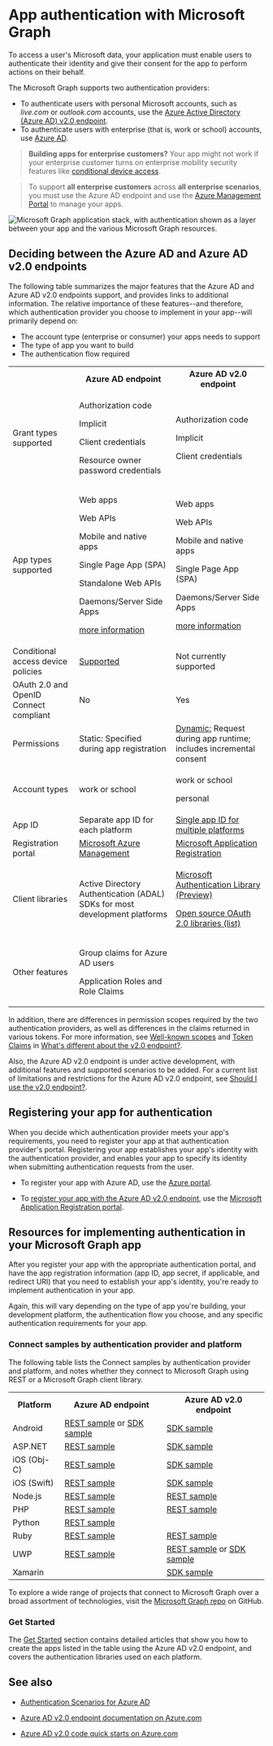﻿# App authentication with Microsoft Graph

To access a user's Microsoft data, your application must enable users to authenticate their identity and give their consent for the app to perform actions on their behalf.

The Microsoft Graph supports two authentication providers:

- To authenticate users with personal Microsoft accounts, such as _live.com_ or _outlook.com_ accounts, use the [Azure Active Directory (Azure AD) v2.0 endpoint](converged_auth).
- To authenticate users with enterprise (that is, work or school) accounts, use [Azure AD](app_authorization).


> **Building apps for enterprise customers?** Your app might not work if your enterprise customer turns on enterprise mobility security features like <a href="https://azure.microsoft.com/en-us/documentation/articles/active-directory-conditional-access-device-policies/" target="_newtab">conditional device access</a>.  

> To support **all enterprise customers** across **all enterprise scenarios**, you must use the Azure AD endpoint and use the [Azure Management Portal](https://aka.ms/aadapplist) to manage your apps.

![Microsoft Graph application stack, with authentication shown as a layer between your app and the various Microsoft Graph resources.](./images/MSGraph_DevStack_v2Auth.png)

## Deciding between the Azure AD and Azure AD v2.0 endpoints

The following table summarizes the major features that the Azure AD and Azure AD v2.0 endpoints support, and provides links to additional information. The relative importance of these  features--and therefore, which authentication provider you choose to implement in your app--will primarily depend on:

- The account type (enterprise or consumer) your apps needs to support
- The type of app you want to build
- The authentication flow required 

<table style="width:100%">
  <tr>
    <th></th>
    <th>Azure AD endpoint</th> 
    <th>Azure AD v2.0 endpoint</th>
   </tr>
  <tr>
    <td>Grant types supported</td>
    <td><p>Authorization code</p><p>Implicit</p><p>Client credentials</p><p>Resource owner password credentials</p></td> 
    <td><p>Authorization code</p><p>Implicit</p><p>Client credentials</p></td>
   </tr>
  <tr>
    <td>App types supported</td>
    <td><p>Web apps</p><p>Web APIs</p><p>Mobile and native apps</p><p>Single Page App (SPA)</p><p>Standalone Web APIs</p><p>Daemons/Server Side Apps</p><p><a href="https://azure.microsoft.com/en-us/documentation/articles/active-directory-authentication-scenarios/" target="_newtab">more information</a></p></td> 
    <td><p>Web apps</p><p>Web APIs</p><p>Mobile and native apps</p><p>Single Page App (SPA)</p><p>Daemons/Server Side Apps</p><p><a href="https://azure.microsoft.com/en-us/documentation/articles/active-directory-v2-flows/" target="_newtab">more information</a></td>
   </tr>
  <tr>
    <td>Conditional access device policies</td>
     <td><a href="https://azure.microsoft.com/en-us/documentation/articles/active-directory-conditional-access-device-policies/" target="_newtab">Supported</a></td> 
    <td>Not currently supported</td>
   </tr>
  <tr>
    <td>OAuth 2.0 and OpenID Connect compliant</td>
    <td>No</td> 
    <td>Yes</td>
  </tr>
  <tr>
    <td>Permissions</td>
    <td>Static: Specified during app registration </td> 
    <td><a href ="https://azure.microsoft.com/en-us/documentation/articles/active-directory-v2-compare/#scopes-not-resources" target="_newtab">Dynamic:</a> Request during app runtime; includes incremental consent</td>
  </tr>
  <tr>
    <td>Account types</td>
    <td> <p>work or school</p></td> 
    <td><p>work or school</p><p>personal</p> </td>
  </tr>
  <tr>
    <td>App ID </td>
    <td>Separate app ID for each platform</td> 
    <td><a href ="https://azure.microsoft.com/en-us/documentation/articles/active-directory-v2-compare/#one-app-id-for-all-platforms" target="_newtab">Single app ID for multiple platforms</a></td>
  </tr>
  <tr>
    <td>Registration portal </td>
    <td><a href ="https://manage.windowsazure.com/" target="_newtab">Microsoft Azure Management</a></td> 
    <td><a href ="https://apps.dev.microsoft.com" target="_newtab">Microsoft Application Registration</a></td>
  </tr>
  <tr>
    <td>Client libraries </td>
    <td>Active Directory Authentication (ADAL) SDKs for most development platforms</td> 
    <td><p><a href="https://www.nuget.org/packages/Microsoft.Identity.Client" target="_newtab">Microsoft Authentication Library (Preview)</a></p><p><a href="https://azure.microsoft.com/en-us/documentation/articles/active-directory-v2-limitations/#restrictions-on-libraries-amp-sdks" target="_newtab">Open source OAuth 2.0 libraries (list)</a></p> </td>
  </tr>
  <tr>
    <td>Other features </td>
    <td><p>Group claims for Azure AD users</p><p>Application Roles and Role Claims</p></td> 
    <td></td>
  </tr>
</table> 

In addition, there are differences in permission scopes required by the two authentication providers, as well as differences in the claims returned in various tokens. For more information, see [Well-known scopes](https://azure.microsoft.com/en-us/documentation/articles/active-directory-v2-compare/#well-known-scopes) and [Token Claims](https://azure.microsoft.com/en-us/documentation/articles/active-directory-v2-compare/#token-claims) in [What's different about the v2.0 endpoint?](https://azure.microsoft.com/en-us/documentation/articles/active-directory-v2-compare/).

Also, the Azure AD v2.0 endpoint is under active development, with additional features and supported scenarios to be added. For a current list of limitations and restrictions for the Azure AD v2.0 endpoint, see [Should I use the v2.0 endpoint?](https://azure.microsoft.com/en-us/documentation/articles/active-directory-v2-limitations/).

## Registering your app for authentication 

When you decide which authentication provider meets your app's requirements, you need to register your app at that authentication provider's portal. Registering your app establishes your app's identity with the authentication provider, and enables your app to specify its identity when submitting authentication requests from the user.

- To register your app with Azure AD, use the [Azure portal](https://portal.azure.com/).

	<!--For Azure AD, you'll also need to [associate your Office 365 account with Azure AD subscription](../auth_azure_ad/associate_account.md) in order to manage your apps.-->

- To [register your app with the Azure AD v2.0 endpoint](auth_register_app_v2.md), use the [Microsoft Application Registration portal](https://apps.dev.microsoft.com).


## Resources for implementing authentication in your Microsoft Graph app 

After you register your app with the appropriate authentication portal, and have the app registration information (app ID, app secret, if applicable, and redirect URI) that you need to establish your app's identity, you're ready to implement authentication in your app. 

Again, this will vary depending on the type of app you're building, your development platform, the authentication flow you choose, and any specific authentication requirements for your app. 

### Connect samples by authentication provider and platform

The following table lists the Connect samples by authentication provider and platform, and notes whether they connect to Microsoft Graph using REST or a Microsoft Graph client library.

<table>
  <tr>
    <th>Platform</th>
    <th>Azure AD endpoint</th> 
    <th>Azure AD v2.0 endpoint</th>
  </tr>
  <tr>
    <td>Android</td>
    <td>
		<a href="https://github.com/microsoftgraph/android-java-connect-rest-sample">REST sample</a> or 
		<a href="https://github.com/microsoftgraph/android-java-connect-sample/tree/last_v1_auth">SDK sample</a>
	</td> 
    <td>
		<a href="https://github.com/microsoftgraph/android-java-connect-sample">SDK sample</a>
	</td> 
  </tr>
  <tr>
    <td>ASP.NET</td>
    <td>
		<a href="https://github.com/microsoftgraph/aspnet-connect-rest-sample">REST sample</a>
	</td>     
	<td>
		<a href="https://github.com/microsoftgraph/aspnet-connect-sample">SDK sample</a>
	</td> 
  </tr>
  <tr>
    <td>iOS (Obj-C)</td>
    <td>
		<a href="https://github.com/microsoftgraph/ios-objectivec-connect-rest-sample">REST sample</a>
	</td>     
	<td>
		<a href="https://github.com/microsoftgraph/ios-objectivec-connect-sample">SDK sample</a>
	</td> 
  </tr>
  <tr>
    <td>iOS (Swift)</td>
    <td>
		<a href="https://github.com/microsoftgraph/ios-swift-connect-rest-sample">REST sample</a>
	</td>     
	<td>
		<a href="https://github.com/microsoftgraph/ios-swift-connect-sample">SDK sample</a>
	</td> 
  </tr>
  <tr>
    <td>Node.js</td>
    <td>
		<a href="https://github.com/microsoftgraph/nodejs-connect-rest-sample/tree/last_v1_auth">REST sample</a>
	</td>     
	<td>
		<a href="https://github.com/microsoftgraph/nodejs-connect-rest-sample">REST sample</a>
	</td> 
  </tr>
  <tr>
    <td>PHP</td>
    <td>
		<a href="https://github.com/microsoftgraph/php-connect-rest-sample/tree/last_v1_auth">REST sample</a>
	</td>     
	<td>
		<a href="https://github.com/microsoftgraph/php-connect-rest-sample">REST sample</a>
	</td> 
  </tr>
  <tr>
    <td>Python</td>
    <td>
		<a href="https://github.com/microsoftgraph/python3-connect-rest-sample">REST sample</a>
	</td>     
	<td>
	</td> 
  </tr>
  <tr>
    <td>Ruby</td>
    <td>
		<a href="https://github.com/microsoftgraph/ruby-connect-rest-sample/tree/last_v1_auth">REST sample</a>
	</td>     
	<td>
		<a href="https://github.com/microsoftgraph/ruby-connect-rest-sample">REST sample</a>
	</td> 
  </tr>
  <tr>
    <td>UWP</td>
    <td>
		<a href="https://github.com/microsoftgraph/uwp-csharp-connect-rest-sample/tree/last_v1_auth">REST sample</a>
	</td>     
	<td>
		<a href="https://github.com/microsoftgraph/uwp-csharp-connect-rest-sample">REST sample</a> or 
		<a href="https://github.com/microsoftgraph/uwp-csharp-connect-sample">SDK sample</a>
	</td> 
  </tr>
  <tr>
    <td>Xamarin</td>
    <td>
	</td>     
	<td>
		<a href="https://github.com/microsoftgraph/xamarin-csharp-connect-sample">SDK sample</a>
	</td> 
  </tr>
</table>

To explore a wide range of projects that connect to Microsoft Graph over a broad assortment of technologies, visit the [Microsoft Graph repo](https://github.com/microsoftgraph) on GitHub. 

### Get Started  

The [Get Started](http://graph.microsoft.io/en-us/docs/platform/get-started) section contains detailed articles that show you how to create the apps listed in the table using the Azure AD v2.0 endpoint, and covers the authentication libraries used on each platform. 

## See also

- <a href="https://azure.microsoft.com/en-us/documentation/articles/active-directory-authentication-scenarios/#basics-of-authentication-in-azure-ad" target="_newtab">Authentication Scenarios for Azure AD</a>

- <a href="https://azure.microsoft.com/en-us/documentation/articles/?product=active-directory&term=v2.0+endpoint" target="_newtab">Azure AD v2.0 endpoint documentation on Azure.com</a>
- <a href="https://azure.microsoft.com/en-us/documentation/articles/active-directory-v2-app-registration/#build-a-quick-start-app" target="_newtab">Azure AD v2.0 code quick starts on Azure.com</a>
